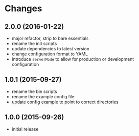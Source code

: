 # Changes

## 2.0.0 (2016-01-22)
- major refactor, strip to bare essentials
- rename the init scripts
- update dependencies to latest version
- change configuration format to YAML
- introduce `serverMode` to allow for production or development configuration

## 1.0.1 (2015-09-27)
- rename the bin scripts
- rename the example config file
- update config example to point to correct directories

## 1.0.0 (2015-09-26)
- initial release
